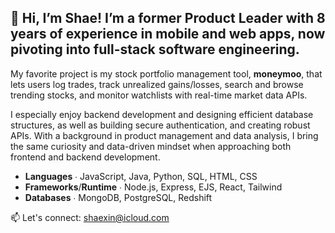 ## 👋 Hi, I’m Shae! I’m a former Product Leader with 8 years of experience in mobile and web apps, now pivoting into full-stack software engineering.

My favorite project is my stock portfolio management tool, **moneymoo**, that lets users log trades, track unrealized gains/losses, search and browse trending stocks, and monitor watchlists with real-time market data APIs.

I especially enjoy backend development and designing efficient database structures, as well as building secure authentication, and creating robust APIs. With a background in product management and data analysis, I bring the same curiosity and data-driven mindset when approaching both frontend and backend development.

- **Languages** ∙ JavaScript, Java, Python, SQL, HTML, CSS
- **Frameworks**/**Runtime** ∙ Node.js, Express, EJS, React, Tailwind
- **Databases** ∙ MongoDB, PostgreSQL, Redshift

📫 Let's connect: shaexin@icloud.com

<!--
**shaepy/shaepy** is a ✨ _special_ ✨ repository because its `README.md` (this file) appears on your GitHub profile.

Here are some ideas to get you started:

- 🔭 I’m currently working on ...
- 🌱 I’m currently learning ...
- 👯 I’m looking to collaborate on ...
- 🤔 I’m looking for help with ...
- 💬 Ask me about ...
- 📫 How to reach me: ...
- 😄 Pronouns: ...
- ⚡ Fun fact: ...
-->

